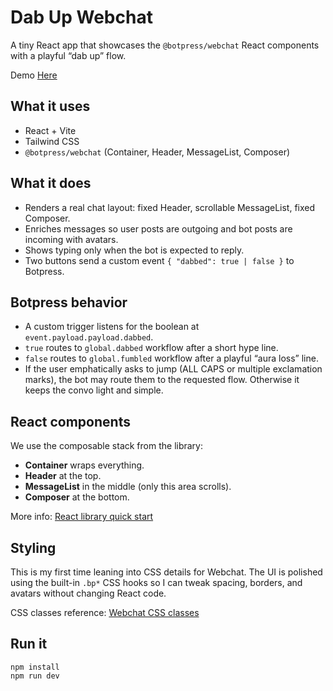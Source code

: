 <h1>Dab Up Webchat</h1>

<p>
  A tiny React app that showcases the <code>@botpress/webchat</code> React components with a playful “dab up” flow.

  Demo <a href="https://spectacular-melba-a45014.netlify.app/" target="_blank">Here </a>
</p>

<h2>What it uses</h2>
<ul>
  <li>React + Vite</li>
  <li>Tailwind CSS</li>
  <li><code>@botpress/webchat</code> (Container, Header, MessageList, Composer)</li>
</ul>

<h2>What it does</h2>
<ul>
  <li>Renders a real chat layout: fixed Header, scrollable MessageList, fixed Composer.</li>
  <li>Enriches messages so user posts are outgoing and bot posts are incoming with avatars.</li>
  <li>Shows typing only when the bot is expected to reply.</li>
  <li>Two buttons send a custom event <code>{ "dabbed": true | false }</code> to Botpress.</li>
</ul>

<h2>Botpress behavior</h2>
<ul>
  <li>A custom trigger listens for the boolean at <code>event.payload.payload.dabbed</code>.</li>
  <li><code>true</code> routes to <code>global.dabbed</code> workflow after a short hype line.</li>
  <li><code>false</code> routes to <code>global.fumbled</code> workflow after a playful “aura loss” line.</li>
  <li>If the user emphatically asks to jump (ALL CAPS or multiple exclamation marks), the bot may route them to the requested flow. Otherwise it keeps the convo light and simple.</li>
</ul>

<h2>React components</h2>
<p>We use the composable stack from the library:</p>
<ul>
  <li><strong>Container</strong> wraps everything.</li>
  <li><strong>Header</strong> at the top.</li>
  <li><strong>MessageList</strong> in the middle (only this area scrolls).</li>
  <li><strong>Composer</strong> at the bottom.</li>
</ul>
<p>More info: <a href="https://botpress.com/docs/webchat/react-library/get-started" target="_blank" rel="noopener noreferrer">React library quick start</a></p>

<h2>Styling</h2>
<p>
  This is my first time leaning into CSS details for Webchat. The UI is polished using the built-in
  <code>.bp*</code> CSS hooks so I can tweak spacing, borders, and avatars without changing React code.
</p>
<p>
  CSS classes reference:
  <a href="https://botpress.com/docs/webchat/get-started/configure-your-webchat#css-classes" target="_blank" rel="noopener noreferrer">
    Webchat CSS classes
  </a>
</p>

<h2>Run it</h2>
<pre><code class="language-bash">npm install
npm run dev
</code></pre>
